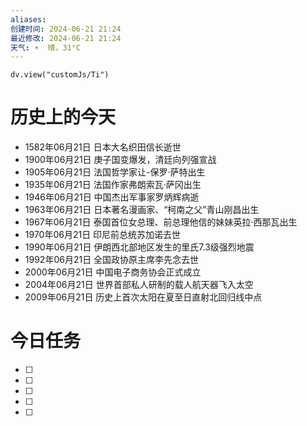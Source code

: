 ```yaml
---
aliases: 
创建时间: 2024-06-21 21:24
最近修改: 2024-06-21 21:24
天气: ☀️  晴，31°C 
---
```



```dataviewjs
dv.view("customJs/Ti")
```
#  历史上的今天
- 1582年06月21日 日本大名织田信长逝世
- 1900年06月21日 庚子国变爆发，清廷向列强宣战
- 1905年06月21日 法国哲学家让-保罗·萨特出生
- 1935年06月21日 法国作家弗朗索瓦·萨冈出生
- 1946年06月21日 中国杰出军事家罗炳辉病逝
- 1963年06月21日 日本著名漫画家、“柯南之父”青山刚昌出生
- 1967年06月21日 泰国首位女总理、前总理他信的妹妹英拉·西那瓦出生
- 1970年06月21日 印尼前总统苏加诺去世
- 1990年06月21日 伊朗西北部地区发生的里氏7.3级强烈地震
- 1992年06月21日 全国政协原主席李先念去世
- 2000年06月21日 中国电子商务协会正式成立
- 2004年06月21日 世界首部私人研制的载人航天器飞入太空
- 2009年06月21日 历史上首次太阳在夏至日直射北回归线中点

# 今日任务
- [ ] 
- [ ] 
- [ ] 
- [ ] 
- [ ] 






























































































































































































































































































































































































































































































































































































































































































































































































































































































































































































































































































































































































































































































































































































































































































































































































































































































































































































































































































































































































































































































































































































































































































































































































































































































































































































































































































































































































































































































































































































































































































































































































































































































































































































































































































































































































































































































































































































































































































































































































































































































































































































































































































































































































































































































































































































































































































































































































































































































































































































































































































































































































































































































































































































































































































































































































































































































































































































































































































































































































































































































































































































































































































































































































































































































































































































































































































































































































































































































































































































































































































































































































































































































































































































































































































































































































































































































































































































































































































































































































































































































































































































































































































































































































































































































































































































































































































































































































































































































































































































































































































































































































































































































































































































































































































































































































































































































































































































































































































































































































































































































































































































































































































































































































































































































































































































































































































































































































































































































































































































































































































































































































































































































































































































































































































































































































































































































































































































































































































































































































































































































































































































































































































































































































































































































































































































































































































































































































































































































































































































































































































































































































































































































































































































































































































































































































































































































































































































































































































































































































































































































































































































































































































































































































































































































































































































































































































































































































































































































































































































































































































































































































































































































































































































































































































































































































































































































































































































































































































































































































































































































































































































































































































































































































































































































































































































































































































































































































































































































































































































































































































































































































































































































































































































































































































































































































































































































































































































































































































































































































































































































































































































































































































































































































































































































































































































































































































































































































































































































































































































































































































































































































































































































































































































































































































































































































































































































































































































































































































































































































































































































































































































































































































































































































































































































































































































































































































































































































































































































































































































































































































































































































































































































































































































































































































































































































































































































































































































































































































































































































































































































































































































































































































































































































































































































































































































































































































































































































































































































































































































































































































































































































































































































































































































































































































































































































































































































































































































































































































































































































































































































































































































































































































































































































































































































































































































































































































































































































































































































































































































































































































































































































































































































































































































































































































































































































































































































































































































































































































































































































































































































































































































































































































































































































































































































































































































































































































































































































































































































































































































































































































































































































































































































































































































































































































































































































































































































































































































































































































































































































































































































































































































































































































































































































































































































































































































































































































































































































































































































































































































































































































































































































































































































































































































































































































































































































































































































































































































































































































































































































































































































































































































































































































































































































































































































































































































































































































































































































































































































































































































































































































































































































































































































































































































































































































































































































































































































































































































































































































































































































































































































































































































































































































































































































































































































































































































































































































































































































































































































































































































































































































































































































































































































































































































































































































































































































































































































































































































































































































































































































































































































































































































































































































































































































































































































































































































































































































































































































































































































































































































































































































































































































































































































































































































































































































































































































































































































































































































































































































































































































































































































































































































































































































































































































































































































































































































































































































































































































































































































































































































































































































































































































































































































































































































































































































































































































































































































































































































































































































































































































































































































































































































































































































































































































































































































































































































































































































































































































































































































































































































































































































































































































































































































































































































































































































































































































































































































































































































































































































































































































































































































































































































































































































































































































































































































































































































































































































































































































































































































































































































































































































































































































































































































































































































































































































































































































































































































































































































































































































































































































































































































































































































































































































































































































































































































































































































































































































































































































































































































































































































































































































































































































































































































































































































































































































































































































































































































































































































































































































































































































































































































































































































































































































































































































































































































































































































































































































































































































































































































































































































































































































































































































































































































































































































































































































































































































































































































































































































































































































































































































































































































































































































































































































































































































































































































































































































































































































































































































































































































































































































































































































































































































































































































































































































































































































































































































































































































































































































































































































































































































































































































































































































































































































































































































































































































































































































































































































































































































































































































































































































































































































































































































































































































































































































































































































































































































































































































































































































































































































































































































































































































































































































































































































































































































































































































































































































































































































































































































































































































































































































































































































































































































